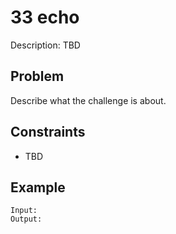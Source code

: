 # 33 echo

Description: TBD

## Problem

Describe what the challenge is about.

## Constraints

- TBD

## Example

```
Input:
Output:
```
